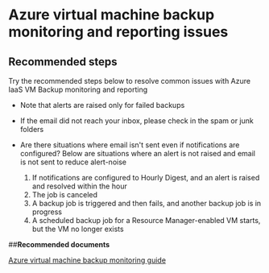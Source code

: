 <properties
	pageTitle="Azure virtual machine backup monitoring and reporting issues"
	description="Azure virtual machine backup monitoring and reporting issues"
	service="microsoft.recoveryservices"
	resource="vaults"
	authors="saurabhsensharma"
	displayOrder="5"
	selfHelpType="resource"
	supportTopicIds="32447361"
	resourceTags=""
	productPesIds="15207"
	cloudEnvironments="public"
/>


# Azure virtual machine backup monitoring and reporting issues

## **Recommended steps**
Try the recommended steps below to resolve common issues with Azure IaaS VM Backup monitoring and reporting

* Note that alerts are raised only for failed backups

* If the email did not reach your inbox, please check in the spam or junk folders

* Are there situations where email isn't sent even if notifications are configured? Below are situations where an alert is not raised and email is not sent to reduce alert-noise<br>
	1. If notifications are configured to Hourly Digest, and an alert is raised and resolved within the hour <br>
	2. The job is canceled <br>
	3. A backup job is triggered and then fails, and another backup job is in progress <br>
	4. A scheduled backup job for a Resource Manager-enabled VM starts, but the VM no longer exists <br>

##**Recommended documents**

 [Azure virtual machine backup monitoring guide](https://azure.microsoft.com/documentation/articles/backup-azure-monitor-vms/)<br>
